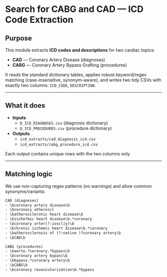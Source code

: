 # Search for CABG and CAD — ICD Code Extraction

## Purpose
This module extracts **ICD codes and descriptions** for two cardiac topics:
- **CAD** — Coronary Artery Disease (diagnoses)
- **CABG** — Coronary Artery Bypass Grafting (procedures)

It reads the standard dictionary tables, applies robust keyword/regex matching (case-insensitive, synonym-aware), and writes two tidy CSVs with exactly two columns: `ICD_CODE`, `DESCRIPTION`.

---

## What it does
- **Inputs**
  - `D_ICD_DIAGNOSES.csv` (diagnosis dictionary)
  - `D_ICD_PROCEDURES.csv` (procedure dictionary)
- **Outputs**
  - `icd_extracts/cad_diagnosis_icd.csv`
  - `icd_extracts/cabg_procedure_icd.csv`

Each output contains unique rows with the two columns only.

---

## Matching logic
We use non-capturing regex patterns (no warnings) and allow common synonyms/variants:

```txt
CAD (diagnoses)
- \bcoronary artery disease\b
- \bcoronary atheroscl
- \batherosclerotic heart disease\b
- \bische?mic heart disease\b.*coronary
- \bcoronary arter(?:ioscl|y)\b
- \bchronic ischemic heart disease\b.*coronary
- \batherosclerosis of (?:native )?coronary artery\b
- \bCAD\b

CABG (procedures)
- \baorto.?coronary.*bypass\b
- \bcoronary artery bypass\b
- \bbypass.*coronary artery\b
- \bCABG\b
- \bcoronary revascularization\b.*bypass
